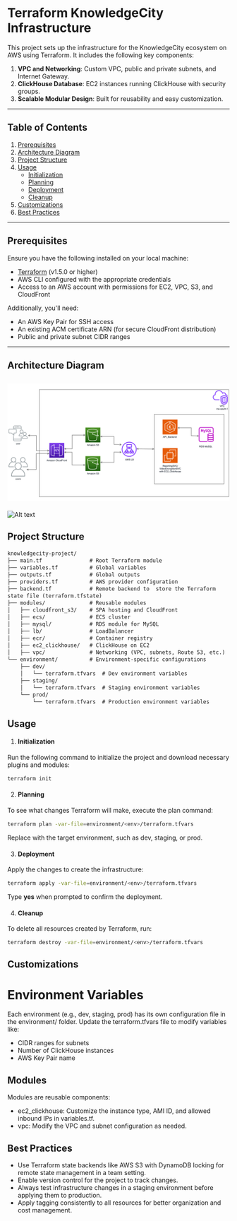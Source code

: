 # **Terraform KnowledgeCity Infrastructure**

This project sets up the infrastructure for the KnowledgeCity ecosystem on AWS using Terraform. It includes the following key components:

1. **VPC and Networking**: Custom VPC, public and private subnets, and Internet Gateway.
2. **ClickHouse Database**: EC2 instances running ClickHouse with security groups.
3. **Scalable Modular Design**: Built for reusability and easy customization.

---

## **Table of Contents**
1. [Prerequisites](#prerequisites)
2. [Architecture Diagram](#architecture)
3. [Project Structure](#project-structure)
4. [Usage](#usage)
   - [Initialization](#initialization)
   - [Planning](#planning)
   - [Deployment](#deployment)
   - [Cleanup](#cleanup)
5. [Customizations](#customizations)
6. [Best Practices](#best-practices)

---

## **Prerequisites**

Ensure you have the following installed on your local machine:
- [Terraform](https://www.terraform.io/downloads) (v1.5.0 or higher)
- AWS CLI configured with the appropriate credentials
- Access to an AWS account with permissions for EC2, VPC, S3, and CloudFront

Additionally, you'll need:
- An AWS Key Pair for SSH access
- An existing ACM certificate ARN (for secure CloudFront distribution)
- Public and private subnet CIDR ranges

---

## **Architecture Diagram**
![knowledge-city-arch-diagram](arch_diagram.png)
---
![Alt text](image.png)
## **Project Structure**
```plaintext
knowledgecity-project/
├── main.tf               # Root Terraform module
├── variables.tf          # Global variables
├── outputs.tf            # Global outputs
├── providers.tf          # AWS provider configuration
├── backend.tf            # Remote backend to  store the Terraform state file (terraform.tfstate)
├── modules/              # Reusable modules
│   ├── cloudfront_s3/    # SPA hosting and CloudFront
│   ├── ecs/              # ECS cluster
│   ├── mysql/            # RDS module for MySQL
│   ├── lb/               # LoadBalancer
│   ├── ecr/              # Container registry
│   ├── ec2_clickhouse/   # ClickHouse on EC2
│   ├── vpc/              # Networking (VPC, subnets, Route 53, etc.)
└── environment/          # Environment-specific configurations
    ├── dev/
    │   └── terraform.tfvars  # Dev environment variables
    ├── staging/
    │   └── terraform.tfvars  # Staging environment variables
    └── prod/
        └── terraform.tfvars  # Production environment variables
```


## **Usage**
1. #### **Initialization**

Run the following command to initialize the project and download necessary plugins and modules:
```bash
terraform init
```
2. #### **Planning**

To see what changes Terraform will make, execute the plan command:
```bash
terraform plan -var-file=environment/<env>/terraform.tfvars
```
Replace <env> with the target environment, such as dev, staging, or prod.

3. #### **Deployment**

Apply the changes to create the infrastructure:
```bash
terraform apply -var-file=environment/<env>/terraform.tfvars
```
Type **yes** when prompted to confirm the deployment.


4. #### **Cleanup**

To delete all resources created by Terraform, run:
```bash
terraform destroy -var-file=environment/<env>/terraform.tfvars
```

## **Customizations**
# Environment Variables

Each environment (e.g., dev, staging, prod) has its own configuration file in the environment/ folder. Update the terraform.tfvars file to modify variables like:

- CIDR ranges for subnets
- Number of ClickHouse instances
- AWS Key Pair name

## **Modules**

Modules are reusable components:

- ec2_clickhouse: Customize the instance type, AMI ID, and allowed inbound IPs in variables.tf.
- vpc: Modify the VPC and subnet configuration as needed.

## **Best Practices**

- Use Terraform state backends like AWS S3 with DynamoDB locking for remote state management in a team setting.
- Enable version control for the project to track changes.
- Always test infrastructure changes in a staging environment before applying them to production.
- Apply tagging consistently to all resources for better organization and cost management.